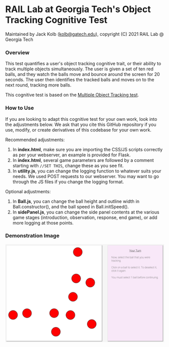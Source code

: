 # RAIL Lab at Georgia Tech's Object Tracking Cognitive Test

Maintained by Jack Kolb (kolb@gatech.edu), copyright (C) 2021 RAIL Lab @ Georgia Tech


### Overview ###

This test quantifies a user's object tracking cognitive trait, or their ability to track multiple objects simultaneously. The user is given a set of ten red balls, and they watch the balls move and bounce around the screen for 20 seconds. The user then identifies the tracked balls and moves on to the next round, tracking more balls.

This cognitive test is based on the [Multiple Object Tracking test](https://en.wikipedia.org/wiki/Multiple_object_tracking).


### How to Use ###

If you are looking to adapt this cognitive test for your own work, look into the adjustments below. We ask that you cite this GitHub repository if you use, modify, or create derivatives of this codebase for your own work.

Recommended adjustments:
1. In **index.html**, make sure you are importing the CSS/JS scripts correctly as per your webserver, an example is provided for Flask.
2. In **index.html**, several game parameters are followed by a comment starting with `//SET THIS`, change these as you see fit.
4. In **utility.js**, you can change the logging function to whatever suits your needs. We used POST requests to our webserver. You may want to go through the JS files if you change the logging format.

Optional adjustments:
1. In **Ball.js**, you can change the ball height and outline width in Ball.constructor(), and the ball speed in Ball.initSpeed().
2. In **sidePanel.js**, you can change the side panel contents at the various game stages (introduction, observation, response, end game), or add more logging at those points.


### Demonstration Image ###

![Demonstration image](img/ot_test_demo_image.png)
